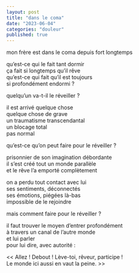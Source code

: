```yaml
---
layout: post
title: "dans le coma"
date: "2023-06-04"
categories: "douleur"
published: true
---
```


mon frère est dans le coma depuis fort longtemps  

qu’est-ce qui le fait tant dormir  
ça fait si longtemps qu’il rêve  
qu’est-ce qui fait qu’il est toujours  
si profondément endormi ?  

quelqu’un va-t-il le réveiller ?  

il est arrivé quelque chose  
quelque chose de grave  
un traumatisme transcendantal  
un blocage total  
pas normal  

qu’est-ce qu’on peut faire pour le réveiller ?  

prisonnier de son imagination débordante  
il s’est créé tout un monde parallèle  
et le rêve l’a emporté complètement  

on a perdu tout contact avec lui  
ses sentiments, déconnectés  
ses émotions, piégées là-bas  
impossible de le rejoindre  

mais comment faire pour le réveiller ?  

il faut trouver le moyen d’entrer profondément  
à travers un canal de l’autre monde  
et lui parler  
pour lui dire, avec autorité :  

<< Allez ! Debout ! Lève-toi, rêveur, participe !  
Le monde ici aussi en vaut la peine. >>  
